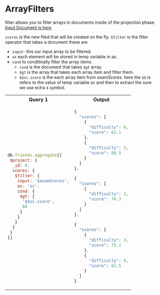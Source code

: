 # ArrayFilters
filter allows you to filter arrays in documents inside of the projection phase.
[Input Document is here](SampleInputDocumentTable.md)

`scores` is the new filed that will be created on the fly.
`$filter` is the filter operator that takes a document these are
* `input`- this our input array to be filtered.
* `as` each element will be stored in temp variable in as.
* `cond` to conditinally filter the array items.
    * `cond` is the document that takes `$gt` array.
    * `$gt` is the array that takes each array item and filter them.
    * `$$sc.score` is the each array item from *examScores*. here the `$$` is refers to the value of temp variable sc and then to extract the sore 
  we use ectra `$` symbol.

<table>
<tr>
<th>Query 1</th>
<th> Output</th>
</tr>

<tr>
 <td>

```js
db.friends.aggregate[{
 $project: {
  _id: 0,
  scores: {
   $filter: {
    input: '$examScores',
    as: 'sc',
    cond: {
     $gt: [
      '$$sc.score',
      60
     ]
    }
   }
  }
 }
}]

```

 </td>

  <td>

```js
{
  "scores": [
    {
      "difficulty": 6,
      "score": 62.1
    },
    {
      "difficulty": 3,
      "score": 88.5
    }
  ]
},

{
  "scores": [
    {
      "difficulty": 2,
      "score": 74.3
    }
  ]
},

{
  "scores": [
    {
      "difficulty": 3,
      "score": 75.1
    },
    {
      "difficulty": 6,
      "score": 61.5
    }
  ]
}

```
 </td>
</tr>
</table>












